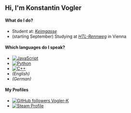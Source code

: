 ## Hi, I'm Konstantin Vogler
#### What do I do?
* Student at: [_Keimgasse_](https://keimgasse.at/)
* (starting September) Studying at [_HTL-Rennweg_](https://www.htlrennweg.at/) in Vienna

#### Which languages ​​do I speak?
* [![JavaScript](https://img.shields.io/badge/JavaScript-F7DF1E?style=for-the-badge&logo=javascript&logoColor=black)](https://www.javascript.com/)
* [![Python](https://img.shields.io/badge/Python-3776AB?style=for-the-badge&logo=python&logoColor=white)](https://www.python.org/)
* [![C++](https://img.shields.io/badge/C%2B%2B-00599C?style=for-the-badge&logo=cplusplus&logoColor=white)](https://cplusplus.com/)
* _(English)_
* _(German)_

#### My Profiles
* [![GitHub followers Vogler-K](https://img.shields.io/github/followers/Vogler-K?style=for-the-badge&logo=Github&labelColor=404040&color=404040)](https://github.com/Vogler-K/)
* [![Steam Profile](https://img.shields.io/badge/Steam-blue?style=for-the-badge&logo=Steam)](https://steamcommunity.com/id/RaspyHickory641_HH/)
